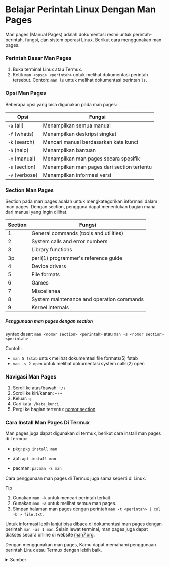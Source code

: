 # Belajar Perintah Linux Dengan Man Pages

Man pages (Manual Pages) adalah dokumentasi resmi untuk perintah-perintah, fungsi, dan sistem operasi Linux. Berikut cara menggunakan man pages.

### Perintah Dasar Man Pages

1. Buka terminal Linux atau Termux.
2. Ketik `man <opsi> <perintah>` untuk melihat dokumentasi perintah tersebut.
   Contoh: `man ls` untuk melihat dokumentasi perintah `ls`.

### Opsi Man Pages

Beberapa opsi yang bisa digunakan pada man pages:

| Opsi           | Fungsi                                      |
| -------------- | ------------------------------------------- |
| `-a` (all)     | Menampilkan semua manual                    |
| `-f` (whatis)  | Menampilkan deskripsi singkat               |
| `-k` (search)  | Mencari manual berdasarkan kata kunci       |
| `-h` (help)    | Menampilkan bantuan                         |
| `-m` (manual)  | Menampilkan man pages secara spesifik       |
| `-s` (section) | Menampilkan man pages dari section tertentu |
| `-v` (verbose) | Menampilkan informasi versi                 |

### Section Man Pages

Section pada man pages adalah untuk mengkategorikan informasi dalam man pages. Dengan section, pengguna dapat menentukan bagian mana dari manual yang ingin dilihat.

| Section | Fungsi                                    |
| ------- | ----------------------------------------- |
| 1       | General commands (tools and utilities)    |
| 2       | System calls and error numbers            |
| 3       | Library functions                         |
| 3p      | perl(1) programmer's reference guide      |
| 4       | Device drivers                            |
| 5       | File formats                              |
| 6       | Games                                     |
| 7       | Miscellanea                               |
| 8       | System maintenance and operation commands |
| 9       | Kernel internals                          |

##### Penggunaan man pages dengan section

syntax dasar: `man <nomor section> <perintah>` atau `man -s <nomor section> <perintah>`

Contoh:

- `man 5 fstab` untuk melihat dokumentasi file formats(5) fstab
- `man -s 2 open` untuk melihat dokumentasi system calls(2) open

### Navigasi Man Pages

1. Scroll ke atas/bawah: `↑/↓`
2. Scroll ke kiri/kanan: `←/→`
3. Keluar: `q`
4. Cari kata: `/kata_kunci`
5. Pergi ke bagian tertentu: [nomor section](#section-man-pages)

### Cara Install Man Pages Di Termux

Man pages juga dapat digunakan di termux, berikut cara install man pages di Termux:

- pkg: `pkg install man`

- apt: `apt install man`

- pacman: `pacman -S man`

Cara penggunaan man pages di Termux juga sama seperti di Linux.

> [!TIP]
>
> 1. Gunakan `man -k` untuk mencari perintah terkait.
> 2. Gunakan `man -a` untuk melihat semua man pages.
> 3. Simpan halaman man pages dengan perintah `man -t <perintah> | col -b > file.txt`.

Untuk informasi lebih lanjut bisa dibaca di dokumentasi man pages dengan perintah `man -as 1 man`. Selain lewat terminal, man pages juga dapat diakses secara online di website [man7.org](https://man7.org/linux/man-pages/index.html).

Dengan menggunakan man pages, Kamu dapat memahami penggunaan perintah Linux atau Termux dengan lebih baik.

<details>
    <summary>Sumber</summary>

- dokumentasi man pages
- [linkedin](https://www.linkedin.com/pulse/reading-manual-pages-linux-man-command-anshul-agarwal-otcfc#:~:text=The%20man%20command%20in%20Linux,syntax%2C%20options%2C%20and%20examples.)

- [geeksforgeeks](https://www.geeksforgeeks.org/man-command-in-linux-with-examples/)
  </details>
